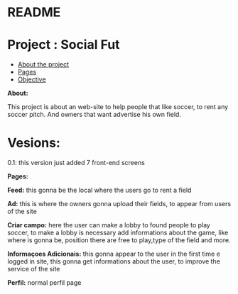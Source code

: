 # README
<h1>Project : Social Fut</h1>
<ul>
  <li><a  href="">About the project</a></li>
  <li><a  href="">Pages</a></li>
  <li><a  href="">Objective</a></li>
 </ul>
<a id="about"><strong>About:</strong></a>
<p>This project is about an web-site to help people that like soccer, to rent any soccer pitch. And  owners that want advertise his own field.</p>

<h1 id="versions"><strong>Vesions:</strong></h1>
<p>0.1: this version just added 7 front-end screens</p>

<a id="pages"><strong>Pages:</strong></a>
<p><strong>Feed:</strong> this gonna be the local where the users go to rent a field</p>
<p><strong>Ad:</strong> this is where the owners gonna upload their fields, to appear from users of the site</p>
<p><strong>Criar campo:</strong> here the user can make a lobby to found people to play soccer, to make a lobby is necessary add informations about the game, like where is gonna be, position there are free to play,type of the field and more.</p>
<p><strong>Informaçoes Adicionais:</strong> this gonna appear to the user in the first time e logged in site, this gonna get informations about the user, to improve the service of the site</p>
<p><strong>Perfil:</strong> normal perfil page</p>


